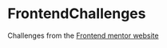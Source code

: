 # FrontendChallenges
Challenges from the [Frontend mentor website](https://www.frontendmentor.io/challenges)
